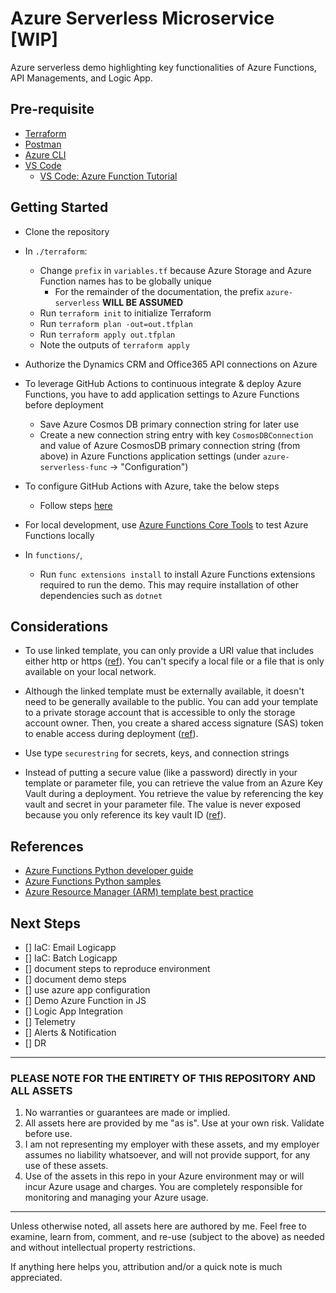 # Azure Serverless Microservice [WIP]

Azure serverless demo highlighting key functionalities of Azure Functions, API Managements, and Logic App.

## Pre-requisite

- [Terraform](https://www.terraform.io/downloads.html)
- [Postman](https://www.getpostman.com/downloads/)
- [Azure CLI](https://docs.microsoft.com/en-us/cli/azure/install-azure-cli?view=azure-cli-latest)
- [VS Code](https://code.visualstudio.com/download)
  - [VS Code: Azure Function Tutorial](https://code.visualstudio.com/tutorials/functions-extension/getting-started)

## Getting Started

- Clone the repository

- In `./terraform`:
  - Change `prefix` in `variables.tf` because Azure Storage and Azure Function names has to be globally unique
    - For the remainder of the documentation, the prefix `azure-serverless` **WILL BE ASSUMED**
  - Run `terraform init` to initialize Terraform
  - Run `terraform plan -out=out.tfplan`
  - Run `terraform apply out.tfplan`
  - Note the outputs of `terraform apply`

- Authorize the Dynamics CRM and Office365 API connections on Azure

- To leverage GitHub Actions to continuous integrate & deploy Azure Functions, you have to add application settings to Azure Functions before deployment
  - Save Azure Cosmos DB primary connection string for later use
  - Create a new connection string entry with key `CosmosDBConnection` and value of Azure CosmosDB primary connection string (from above) in Azure Functions application settings (under `azure-serverless-func` -> "Configuration")

- To configure GitHub Actions with Azure, take the below steps
  - Follow steps [here](https://github.com/marketplace/actions/azure-functions-action#using-publish-profile-as-deployment-credential)

- For local development, use [Azure Functions Core Tools](https://docs.microsoft.com/en-us/azure/azure-functions/functions-run-local?tabs=linux) to test Azure Functions locally

- In `functions/`,
  - Run `func extensions install` to install Azure Functions extensions required to run the demo. This may require installation of other dependencies such as `dotnet`

## Considerations

- To use linked template, you can only provide a URI value that includes either http or https ([ref](https://docs.microsoft.com/en-us/azure/azure-resource-manager/templates/linked-templates#linked-template)). You can't specify a local file or a file that is only available on your local network.

- Although the linked template must be externally available, it doesn't need to be generally available to the public. You can add your template to a private storage account that is accessible to only the storage account owner. Then, you create a shared access signature (SAS) token to enable access during deployment ([ref](https://docs.microsoft.com/en-us/azure/azure-resource-manager/templates/linked-templates#securing-an-external-template)).

- Use type `securestring` for secrets, keys, and connection strings

- Instead of putting a secure value (like a password) directly in your template or parameter file, you can retrieve the value from an Azure Key Vault during a deployment. You retrieve the value by referencing the key vault and secret in your parameter file. The value is never exposed because you only reference its key vault ID ([ref](https://docs.microsoft.com/en-us/azure/azure-resource-manager/templates/key-vault-parameter?tabs=azure-cli)).

## References

- [Azure Functions Python developer guide](https://docs.microsoft.com/en-us/azure/azure-functions/functions-reference-python)
- [Azure Functions Python samples](https://github.com/yokawasa/azure-functions-python-samples/blob/master/v2functions/cosmos-trigger-cosmodb-output-binding/__init__.py)
- [Azure Resource Manager (ARM) template best practice](https://docs.microsoft.com/en-us/azure/azure-resource-manager/templates/template-best-practices)

## Next Steps

- [] IaC: Email Logicapp
- [] IaC: Batch Logicapp
- [] document steps to reproduce environment
- [] document demo steps
- [] use azure app configuration
- [] Demo Azure Function in JS
- [] Logic App Integration
- [] Telemetry
- [] Alerts & Notification
- [] DR

---

### PLEASE NOTE FOR THE ENTIRETY OF THIS REPOSITORY AND ALL ASSETS

1. No warranties or guarantees are made or implied.
2. All assets here are provided by me "as is". Use at your own risk. Validate before use.
3. I am not representing my employer with these assets, and my employer assumes no liability whatsoever, and will not provide support, for any use of these assets.
4. Use of the assets in this repo in your Azure environment may or will incur Azure usage and charges. You are completely responsible for monitoring and managing your Azure usage.

---

Unless otherwise noted, all assets here are authored by me. Feel free to examine, learn from, comment, and re-use (subject to the above) as needed and without intellectual property restrictions.

If anything here helps you, attribution and/or a quick note is much appreciated.
